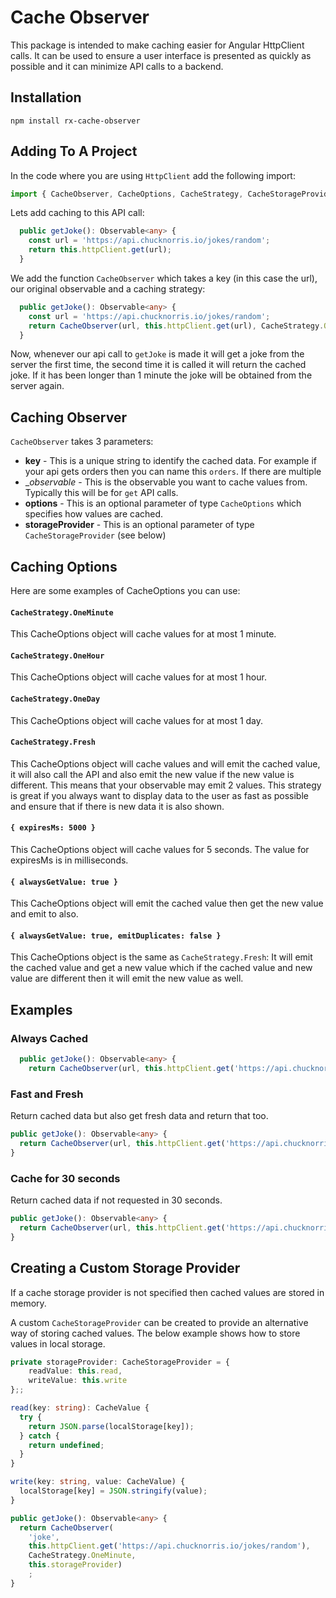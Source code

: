 # Cache Observer
This package is intended to make caching easier for Angular HttpClient calls. It can be used to ensure a user interface is presented as quickly as possible and it can minimize API calls to a backend.

## Installation
`npm install rx-cache-observer`

## Adding To A Project
In the code where you are using `HttpClient` add the following import:

```typescript
import { CacheObserver, CacheOptions, CacheStrategy, CacheStorageProvider } from 'rx-cache-observer';`
```

Lets add caching to this API call:
```typescript
  public getJoke(): Observable<any> {
    const url = 'https://api.chucknorris.io/jokes/random';
    return this.httpClient.get(url);
  }
```

We add the function `CacheObserver` which takes a key (in this case the url), our original observable and a caching strategy:
```typescript
  public getJoke(): Observable<any> {
    const url = 'https://api.chucknorris.io/jokes/random';
    return CacheObserver(url, this.httpClient.get(url), CacheStrategy.OneMinute);
  }
  ```

Now, whenever our api call to `getJoke` is made it will get a joke from the server the first time, the second time it is called it will return the cached joke. If it has been longer than 1 minute the joke will be obtained from the server again.

## Caching Observer
`CacheObserver` takes 3 parameters:
- __key__ - This is a unique string to identify the cached data. For example if your api gets orders then you can name this `orders`. If there are multiple
- __observable_ - This is the observable you want to cache values from. Typically this will be for `get` API calls.
- __options__ - This is an optional parameter of type `CacheOptions` which specifies how values are cached.
- __storageProvider__ - This is an optional parameter of type `CacheStorageProvider` (see below)

## Caching Options
Here are some examples of CacheOptions you can use:

#### `CacheStrategy.OneMinute`
This CacheOptions object will cache values for at most 1 minute.

#### `CacheStrategy.OneHour`
This CacheOptions object will cache values for at most 1 hour.

#### `CacheStrategy.OneDay`
This CacheOptions object will cache values for at most 1 day.

#### `CacheStrategy.Fresh`
This CacheOptions object will cache values and will emit the cached value, it will also call the API and also emit the new value if the new value is different. This means that your observable may emit 2 values. This strategy is great if you always want to display data to the user as fast as possible and ensure that if there is new data it is also shown.

#### `{ expiresMs: 5000 }`
This CacheOptions object will cache values for 5 seconds. The value for expiresMs is in milliseconds.

#### `{ alwaysGetValue: true }`
This CacheOptions object will emit the cached value then get the new value and emit to also.

#### `{ alwaysGetValue: true, emitDuplicates: false }`
This CacheOptions object is the same as `CacheStrategy.Fresh`: It will emit the cached value and get a new value which if the cached value and new value are different then it will emit the new value as well.

## Examples
### Always Cached
```typescript
  public getJoke(): Observable<any> {
    return CacheObserver(url, this.httpClient.get('https://api.chucknorris.io/jokes/random')}
  ```

### Fast and Fresh
Return cached data but also get fresh data and return that too.
  ```typescript
  public getJoke(): Observable<any> {
    return CacheObserver(url, this.httpClient.get('https://api.chucknorris.io/jokes/random'), { alwaysGetValue: true });
  }
  ```

### Cache for 30 seconds
Return cached data if not requested in 30 seconds.
  ```typescript
  public getJoke(): Observable<any> {
    return CacheObserver(url, this.httpClient.get('https://api.chucknorris.io/jokes/random'), { expiresMs: 30000 });
  }
  ```

## Creating a Custom Storage Provider
If a cache storage provider is not specified then cached values are stored in memory. 
  
A custom `CacheStorageProvider` can be created to provide an alternative way of storing cached values. The below example shows how to store values in local storage.

  ```typescript
  private storageProvider: CacheStorageProvider = {
      readValue: this.read,
      writeValue: this.write
  };;

  read(key: string): CacheValue {
    try {
      return JSON.parse(localStorage[key]);
    } catch {
      return undefined;
    }
  }

  write(key: string, value: CacheValue) {
    localStorage[key] = JSON.stringify(value);
  }

  public getJoke(): Observable<any> {
    return CacheObserver(
      'joke',
      this.httpClient.get('https://api.chucknorris.io/jokes/random'), 
      CacheStrategy.OneMinute, 
      this.storageProvider)
      ;
  }
  ```